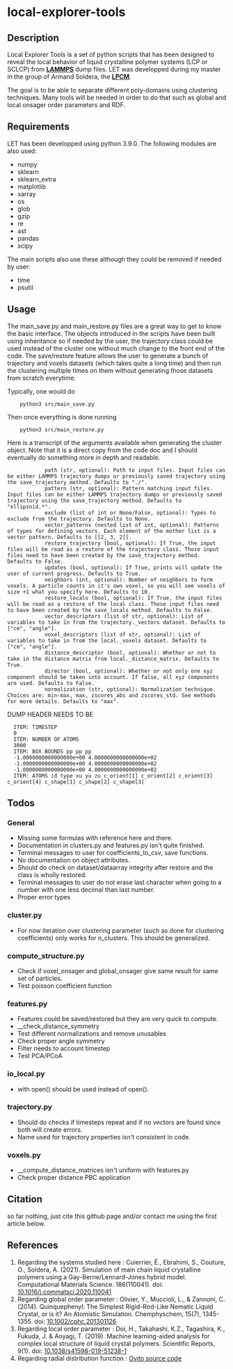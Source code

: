 # local-explorer-tools

## Description
Local Explorer Tools is a set of python scripts that has been designed to reveal the local behavior of liquid crystalline polymer systems (LCP or SCLCP) from [**LAMMPS**](https://lammps.sandia.gov) dump files.
LET was developped during my master in the group of Armand Soldera, the [**LPCM**](https://lpcm.recherche.usherbrooke.ca/fr/).

The goal is to be able to separate different poly-domains using clustering techniques. Many tools will be needed in order to do that such as global and local onsager order parameters and RDF.

## Requirements
LET has been developped using python 3.9.0.
The following modules are also used:
 - numpy
 - sklearn
 - sklearn_extra
 - matplotlib
 - xarray
 - os
 - glob
 - gzip
 - re
 - ast
 - pandas
 - scipy

The main scripts also use these although they could be removed if needed by user:
 - time
 - psutil

## Usage
The main_save.py and main_restore.py files are a great way to get to know the basic interface. The objects introduced in the scripts have been built using inheritance so if needed by the user, the trajectory class could be used instead of the cluster one without much change to the front end of the code.
The save/restore feature allows the user to generate a bunch of trajectory and voxels datasets (which takes quite a long time) and then run the clustering multiple times on them without generating those datasets from scratch everytime.

Typically, one would do
```
    python3 src/main_save.py
```
Then once everything is done running
```
    python3 src/main_restore.py
```

Here is a transcript of the arguments available when generating the cluster object. Note that it is a direct copy from the code doc and I should eventually do something more in depth and readable.
```
            path (str, optional): Path to input files. Input files can be either LAMMPS trajectory dumps or previously saved trajectory using the save_trajectory method. Defaults to "./".
            pattern (str, optional): Pattern matching input files. Input files can be either LAMMPS trajectory dumps or previously saved trajectory using the save_trajectory method. Defaults to "ellipsoid.*".
            exclude (list of int or None/False, optional): Types to exclude from the trajectory. Defaults to None.
            vector_patterns (nested list of int, optional): Patterns of types for defining vectors. Each element of the mother list is a vector pattern. Defaults to [[2, 3, 2]].
            restore_trajectory (bool, optional): If True, the input files will be read as a restore of the trajectory class. Those input files need to have been created by the save_trajectory method. Defaults to False.
            updates (bool, optional): If True, prints will update the user of current progress. Defaults to True.
            neighbors (int, optional): Number of neighbors to form voxels. A particle counts in it's own voxel, so you will see voxels of size +1 what you specify here. Defaults to 10.
            restore_locals (bool, optional): If True, the input files will be read as a restore of the local class. Those input files need to have been created by the save_locals method. Defaults to False.
            vector_descriptors (list of str, optional): List of variables to take in from the trajectory._vectors dataset. Defaults to ["cm", "angle"].
            voxel_descriptors (list of str, optional): List of variables to take in from the local._voxels dataset. Defaults to ["cm", "angle"].
            distance_descriptor (bool, optional): Whether or not to take in the distance matrix from local._distance_matrix. Defaults to True.
            director (bool, optional): Whether or not only one xyz component should be taken into account. If false, all xyz components are used. Defaults to False.
            normalization (str, optional): Normalization technique. Choices are: min-max, max, zscores_abs and zscores_std. See methods for more details. Defaults to "max".
```

DUMP HEADER NEEDS TO BE
```
  ITEM: TIMESTEP
  0
  ITEM: NUMBER OF ATOMS
  3000
  ITEM: BOX BOUNDS pp pp pp
  -1.0000000000000000e+00 4.0000000000000000e+02
  -1.0000000000000000e+00 4.0000000000000000e+02
  -1.0000000000000000e+00 4.0000000000000000e+02
  ITEM: ATOMS id type xu yu zu c_orient[1] c_orient[2] c_orient[3] c_orient[4] c_shape[1] c_shape[2] c_shape[3]
```

## Todos
### General
 - Missing some formulas with reference here and there.
 - Documentation in clusters.py and features.py isn't quite finished.
 - Terminal messages to user for coefficients_to_csv, save functions.
 - No documentation on object attributes.
 - Should do check on dataset/dataarray integrity after restore and the class is wholly restored.
 - Terminal messages to user do not erase last character when going to a number with one less decimal than last number.
 - Proper error types
### cluster.py
 - For now iteration over clustering parameter (such as done for clustering coefficients) only works for n_clusters. This should be generalized.
### compute_structure.py
 - Check if voxel_onsager and global_onsager give same result for same set of particles.
 - Test poisson coefficient function
### features.py
 - Features could be saved/restored but they are very quick to compute.
 - __check_distance_symmetry
 - Test different normalizations and remove unusables
 - Check proper angle symmetry
 - Filter needs to account timestep
 - Test PCA/PCoA
### io_local.py
 - with open() should be used instead of open().
### trajectory.py
 - Should do checks if timesteps repeat and if no vectors are found since both will create errors.
 - Name used for trajectory properties isn't consistent in code.
### voxels.py
 - __compute_distance_matrices isn't uniform with features.py
 - Check proper distance PBC application

## Citation
  so far nothing, just cite this github page and/or contact me using the first article below.

## References
1. Regarding the systems studied here :
  Cuierrier, É., Ebrahimi, S., Couture, O., Soldera, A. (2021). Simulation of main chain liquid crystalline polymers using a Gay-Berne/Lennard-Jones hybrid model. Computational Materials Science. 186(110041). doi: [10.1016/j.commatsci.2020.110041](https://doi.org/10.1016/j.commatsci.2020.110041)
2. Regarding global order parameter :
  Olivier, Y., Muccioli, L., & Zannoni, C. (2014). Quinquephenyl: The Simplest Rigid-Rod-Like Nematic Liquid Crystal, or is it? An Atomistic Simulation. Chemphyschem, 15(7), 1345-1355. doi: [10.1002/cphc.201301126](https://doi.org/10.1002/cphc.201301126)
3. Regarding local order parameter :
  Doi, H., Takahashi, K.Z., Tagashira, K., Fukuda, J. & Aoyagi, T. (2019). Machine learning-aided analysis for complex local structure of liquid crystal polymers. Scientific Reports, 9(1). doi: [10.1038/s41598-019-51238-1](https://doi.org/10.1038/s41598-019-51238-1)
4. Regarding radial distribution function :
  [Ovito source code](https://gitlab.com/stuko/ovito)
